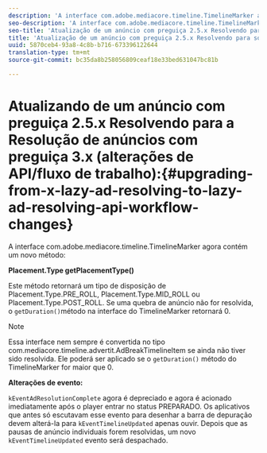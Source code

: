 ```yaml
---
description: 'A interface com.adobe.mediacore.timeline.TimelineMarker agora contém um novo método '
seo-description: 'A interface com.adobe.mediacore.timeline.TimelineMarker agora contém um novo método '
seo-title: 'Atualização de um anúncio com preguiça 2.5.x Resolvendo para solução de anúncios ociosa 3.0.0 (alterações na API/fluxo de trabalho) '
title: 'Atualização de um anúncio com preguiça 2.5.x Resolvendo para solução de anúncios ociosa 3.0.0 (alterações na API/fluxo de trabalho) '
uuid: 5870ceb4-93a8-4c8b-b716-673396122644
translation-type: tm+mt
source-git-commit: bc35da8b258056809ceaf18e33bed631047bc81b

---
```



# Atualizando de um anúncio com preguiça 2.5.x Resolvendo para a Resolução de anúncios com preguiça 3.x (alterações de API/fluxo de trabalho):{#upgrading-from-x-lazy-ad-resolving-to-lazy-ad-resolving-api-workflow-changes}

A interface com.adobe.mediacore.timeline.TimelineMarker agora contém um novo método:

**Placement.Type getPlacementType()**

Este método retornará um tipo de disposição de Placement.Type.PRE_ROLL, Placement.Type.MID_ROLL ou Placement.Type.POST_ROLL. Se uma quebra de anúncio não for resolvida, o `getDuration()`método na interface do TimelineMarker retornará 0.

>[!NOTE]
>
>Essa interface nem sempre é convertida no tipo com.mediacore.timeline.advertit.AdBreakTimelineItem se ainda não tiver sido resolvida. Ele poderá ser aplicado se o `getDuration()` método do TimelineMarker for maior que 0.

**Alterações de evento:**

`kEventAdResolutionComplete` agora é depreciado e agora é acionado imediatamente após o player entrar no status PREPARADO. Os aplicativos que antes só escutavam esse evento para desenhar a barra de depuração devem alterá-la para `kEventTimelineUpdated` apenas ouvir. Depois que as pausas de anúncio individuais forem resolvidas, um novo `kEventTimelineUpdated` evento será despachado.
